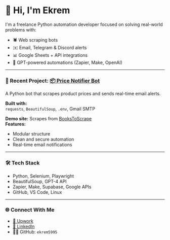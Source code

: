 # 👋 Hi, I'm Ekrem

I'm a freelance Python automation developer focused on solving real-world problems with:

- 🕷️ Web scraping bots  
- ✉️ Email, Telegram & Discord alerts  
- 📊 Google Sheets + API integrations  
- 🧠 GPT-powered automations (Zapier, Make, OpenAI)

---

### 🧰 Recent Project: [📦 Price Notifier Bot](https://github.com/ekrem5995/price-notifier-bot)

A Python bot that scrapes product prices and sends real-time email alerts.

**Built with:**  
`requests`, `BeautifulSoup`, `.env`, Gmail SMTP  

**Demo site:** Scrapes from [BooksToScrape](http://books.toscrape.com)  
**Features:**  
- Modular structure  
- Clean and secure automation  
- Real-time email notifications  

---

### 🛠️ Tech Stack

- Python, Selenium, Playwright  
- BeautifulSoup, GPT-4 API  
- Zapier, Make, Supabase, Google APIs  
- GitHub, VS Code, Linux  

---

### 🌐 Connect With Me

- [🔗 Upwork](https://www.upwork.com/freelancers/~012e1bd7ab9b6e85db)  
- [💼 LinkedIn](https://www.linkedin.com/in/ekrem-b-kef-87320231a/)  
- 🧑‍💻 GitHub: `ekrem5995`

<!--
**ekrem5995/ekrem5995** is a ✨ _special_ ✨ repository because its `README.md` (this file) appears on your GitHub profile.

Here are some ideas to get you started:

- 🔭 I’m currently working on ...
- 🌱 I’m currently learning ...
- 👯 I’m looking to collaborate on ...
- 🤔 I’m looking for help with ...
- 💬 Ask me about ...
- 📫 How to reach me: ...
- 😄 Pronouns: ...
- ⚡ Fun fact: ...
-->
